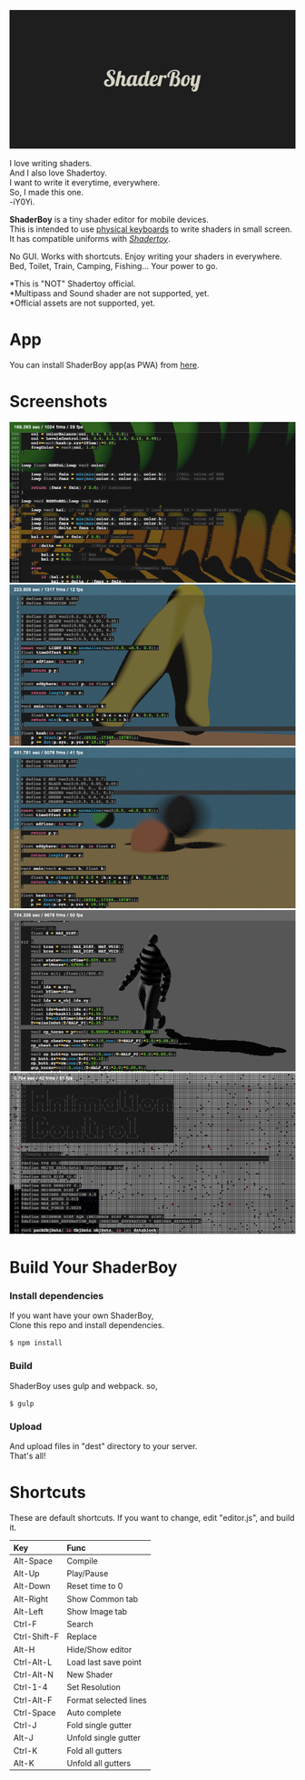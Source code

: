 <img src="https://github.com/iY0Yi/ShaderBoy/blob/master/_index/img/sb_logo_1240x600.png"></br>

I love writing shaders.  
And I also love Shadertoy.  
I want to write it everytime, everywhere.  
So, I made this one.  
-iY0Yi.  
  
  
  
<strong>ShaderBoy</strong> is a tiny shader editor for mobile devices.</br>
This is intended to use [physical keyboards](https://www.google.co.jp/search?q=smartphone+bluetooth+keyboard&source=lnms&tbm=isch&sa=X&ved=0ahUKEwi-kZzK_4fdAhXRdd4KHSp3BOcQ_AUICigB&biw=1440&bih=781) to write shaders in small screen.</br>
It has compatible uniforms with <a href="https://www.shadertoy.com/"><em>Shadertoy</em></a>.</br>
  
No GUI. Works with shortcuts.
Enjoy writing your shaders in everywhere.</br>
Bed, Toilet, Train, Camping, Fishing...
Your power to go.</br>

*This is "NOT" Shadertoy official.  
*Multipass and Sound shader are not supported, yet.  
*Official assets are not supported, yet.  
  
# App
You can install ShaderBoy app(as PWA) from [here](https://shaderboy.net/app/).  
  
# Screenshots
<img src="https://github.com/iY0Yi/ShaderBoy/blob/master/asset/screenshots/screenshots0.png">  
<img src="https://github.com/iY0Yi/ShaderBoy/blob/master/asset/screenshots/screenshots1.png">  
<img src="https://github.com/iY0Yi/ShaderBoy/blob/master/asset/screenshots/screenshots2.png">  
<img src="https://github.com/iY0Yi/ShaderBoy/blob/master/asset/screenshots/screenshots3.png">  
<img src="https://github.com/iY0Yi/ShaderBoy/blob/master/asset/screenshots/screenshots4.png">  

# Build Your ShaderBoy
### Install dependencies
If you want have your own ShaderBoy,  
Clone this repo and install dependencies.  
```
$ npm install
```
  
### Build
ShaderBoy uses gulp and webpack. so,  
```
$ gulp
```
  
### Upload
And upload files in "dest" directory to your server.  
That's all!

# Shortcuts
These are default shortcuts.
If you want to change, edit "editor.js", and build it.
  
| Key | Func |
|:---|:---|
| Alt-Space | Compile |
| Alt-Up | Play/Pause |
| Alt-Down | Reset time to 0 |
| Alt-Right | Show Common tab |
| Alt-Left | Show Image tab |
| Ctrl-F | Search |
| Ctrl-Shift-F | Replace |
| Alt-H | Hide/Show editor |
| Ctrl-Alt-L | Load last save point |
| Ctrl-Alt-N | New Shader |
| Ctrl-1-4 | Set Resolution |
| Ctrl-Alt-F | Format selected lines |
| Ctrl-Space | Auto complete |
| Ctrl-J | Fold single gutter |
| Alt-J | Unfold single gutter |
| Ctrl-K | Fold all gutters |
| Alt-K | Unfold all gutters |
